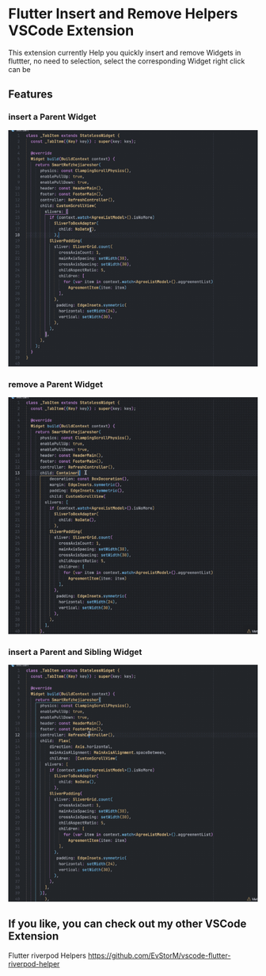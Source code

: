 # Flutter Insert and Remove Helpers VSCode Extension

This extension currently Help you quickly insert and remove Widgets in fluttter, no need to selection, select the corresponding Widget right click can be

<!-- 👉 <https://marketplace.visualstudio.com/items?itemName=mthuong.vscode-flutter-freezed-helper> -->


## Features

### insert a Parent Widget

![insert1](media/insert1.gif)

### remove a Parent Widget

![remove](media/remove1.gif)

### insert a Parent and Sibling Widget

![insert2](media/insert2.gif)

## If you like, you can check out my other VSCode Extension
Flutter riverpod Helpers <https://github.com/EvStorM/vscode-flutter-riverpod-helper>
